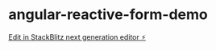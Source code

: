 # angular-reactive-form-demo

[Edit in StackBlitz next generation editor ⚡️](https://stackblitz.com/~/github.com/tirthshah07/angular-reactive-form-demo)